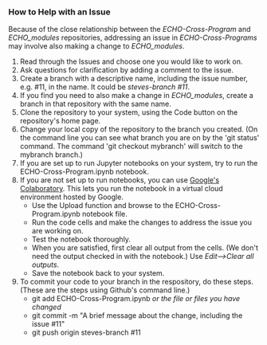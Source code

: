 ### How to Help with an Issue

Because of the close relationship between the *ECHO-Cross-Program* and *ECHO_modules* repositories, addressing an issue in *ECHO-Cross-Programs* may involve also making a change to *ECHO_modules*.

1. Read through the Issues and choose one you would like to work on.
2. Ask questions for clarification by adding a comment to the issue.
3. Create a branch with a descriptive name, including the issue number, e.g. #11, in the name.  It could be *steves-branch #11*.
4. If you find you need to also make a change in *ECHO_modules*, create a branch in that repository with the same name.
5. Clone the repository to your system, using the Code button on the repository's home page.
6. Change your local copy of the repository to the branch you created.  (On the command line you can see what branch you are on by the 'git status' command.  The command 'git checkout mybranch' will switch to the mybranch branch.)
7. If you are set up to run Jupyter notebooks on your system, try to run the ECHO-Cross-Program.ipynb notebook. 
8. If you are not set up to run notebooks, you can use [Google's Colaboratory](https://colab.research.google.com/). This lets you run the notebook in a virtual cloud environment hosted by Google.
   * Use the Upload function and browse to the ECHO-Cross-Program.ipynb notebook file.
   * Run the code cells and make the changes to address the issue you are working on.
   * Test the notebook thoroughly.
   * When you are satisfied, first clear all output from the cells. (We don't need the output checked in with the notebook.) Use *Edit-->Clear all outputs*.
   * Save the notebook back to your system.
9. To commit your code to your branch in the respository, do these steps. (These are the steps using Github's command line.)
   * git add ECHO-Cross-Program.ipynb   *or the file or files you have changed*
   * git commit -m "A brief message about the change, including the issue #11"
   * git push origin steves-branch #11
